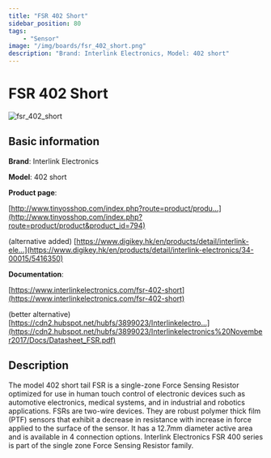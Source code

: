 ```yaml
---
title: "FSR 402 Short"
sidebar_position: 80
tags:
    - "Sensor"
image: "/img/boards/fsr_402_short.png"
description: "Brand: Interlink Electronics, Model: 402 short"
---
```

# FSR 402 Short

![fsr_402_short](/img/boards/fsr_402_short.png)

## Basic information

**Brand**: Interlink Electronics

**Model**: 402 short

**Product page**: 

[http://www.tinyosshop.com/index.php?route=product/produ...](http://www.tinyosshop.com/index.php?route=product/product&product_id=794)

\(alternative added\) [https://www.digikey.hk/en/products/detail/interlink-ele...](https://www.digikey.hk/en/products/detail/interlink-electronics/34-00015/5416350)

**Documentation**: 

[https://www.interlinkelectronics.com/fsr-402-short](https://www.interlinkelectronics.com/fsr-402-short)

\(better alternative\) [https://cdn2.hubspot.net/hubfs/3899023/Interlinkelectro...](https://cdn2.hubspot.net/hubfs/3899023/Interlinkelectronics%20November2017/Docs/Datasheet_FSR.pdf)

## Description

The model 402 short tail FSR is a single\-zone Force Sensing Resistor optimized for use in human touch control of electronic devices such as automotive electronics, medical systems, and in industrial and robotics applications\. FSRs are two\-wire devices\. They are robust polymer thick film \(PTF\) sensors that exhibit a decrease in resistance with increase in force applied to the surface of the sensor\. It has a 12\.7mm diameter active area and is available in 4 connection options\. Interlink Electronics FSR 400 series is part of the single zone Force Sensing Resistor family\.

